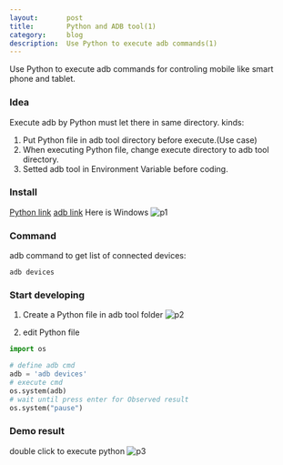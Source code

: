 ```yaml
---
layout:       post
title:        Python and ADB tool(1)
category:     blog
description:  Use Python to execute adb commands(1)
---
```


Use Python to execute adb commands for controling mobile like smart phone and tablet.
### Idea
Execute adb by Python must let there in same directory.
kinds:
1. Put Python file in adb tool directory before execute.(Use case)
2. When executing Python file, change execute directory to adb tool directory.
3. Setted adb tool in Environment Variable before coding.

### Install
[Python link](https://www.python.org/downloads/)
[adb link](https://developer.android.com/studio/releases/platform-tools "adb link")
Here is Windows
![p1](https://github.com/u0652804/u0652804.github.io/blob/master/images/other/up_res/Python_adb/Python_adb_p1.png?raw=true "p1")

### Command
adb command to get list of connected devices:
```shell
adb devices
```

### Start developing
1. Create a Python file in adb tool folder
![p2](https://github.com/u0652804/u0652804.github.io/blob/master/images/other/up_res/Python_adb/Python_adb_p2.png?raw=true "p2")

2. edit Python file

```python
import os

# define adb cmd
adb = 'adb devices'
# execute cmd
os.system(adb)
# wait until press enter for Observed result
os.system("pause")


```

### Demo result
double click to execute python
![p3](https://github.com/u0652804/u0652804.github.io/blob/master/images/other/up_res/Python_adb/Python_adb_p3.png?raw=true "p3")
